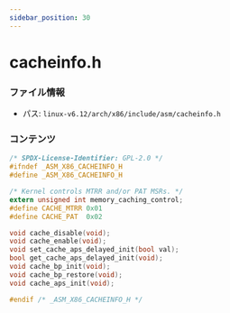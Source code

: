 ```yaml
---
sidebar_position: 30
---
```

# cacheinfo.h

### ファイル情報

- パス: `linux-v6.12/arch/x86/include/asm/cacheinfo.h`

### コンテンツ

```h
/* SPDX-License-Identifier: GPL-2.0 */
#ifndef _ASM_X86_CACHEINFO_H
#define _ASM_X86_CACHEINFO_H

/* Kernel controls MTRR and/or PAT MSRs. */
extern unsigned int memory_caching_control;
#define CACHE_MTRR 0x01
#define CACHE_PAT  0x02

void cache_disable(void);
void cache_enable(void);
void set_cache_aps_delayed_init(bool val);
bool get_cache_aps_delayed_init(void);
void cache_bp_init(void);
void cache_bp_restore(void);
void cache_aps_init(void);

#endif /* _ASM_X86_CACHEINFO_H */

```
